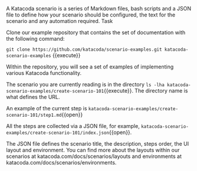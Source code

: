 A Katacoda scenario is a series of Markdown files, bash scripts and a JSON file to define how your scenario should be configured, the text for the scenario and any automation required.
Task

Clone our example repository that contains the set of documentation with the following command:

`git clone https://github.com/katacoda/scenario-examples.git katacoda-scenario-examples` {{execute}}

Within the repository, you will see a set of examples of implementing various Katacoda functionality.

The scenario you are currently reading is in the directory `ls -lha katacoda-scenario-examples/create-scenario-101`{{execute}}. The directory name is what defines the URL.

An example of the current step is `katacoda-scenario-examples/create-scenario-101/step1.md`{{open}}

All the steps are collected via a JSON file, for example, `katacoda-scenario-examples/create-scenario-101/index.json`{{open}}.

The JSON file defines the scenario title, the description, steps order, the UI layout and environment. You can find more about the layouts within our scenarios at katacoda.com/docs/scenarios/layouts and environments at katacoda.com/docs/scenarios/environments.
